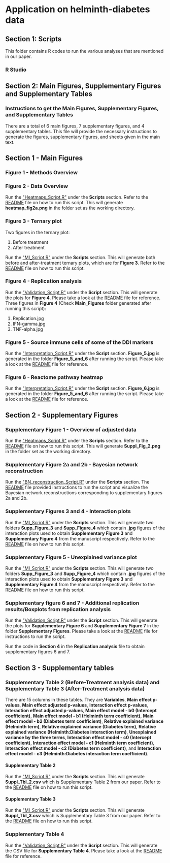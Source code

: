 # Application on helminth-diabetes data

## Section 1: Scripts
This folder contains  R codes to run the various analyses that are mentioned in our paper.

### R Studio


## Section 2: Main Figures, Supplementary Figures and Supplementary Tables
### Instructions to get the Main Figures, Supplementary Figures, and Supplementary Tables
There are a total of 6 main figures, 7 supplementary figures, and 4 supplementary tables. 
This file will provide the necessary instructions to generate the figures, supplementary figures, and sheets given in the main text.

## Section 1 - Main Figures 
### Figure 1 - Methods Overview 

### Figure 2 - Data Overview
Run the ["Heatmaps_Script.R"](Scripts/Heatmaps/Heatmaps_Script.R) under the **Scripts** section. Refer to the [README](Scripts/Heatmaps/README.md) file on how to run this script. This will generate **heatmap_fig2a.png** in the folder set as the working directory. 

### Figure 3 - Ternary plot
Two figures in the ternary plot:

1. Before treatment 
2. After treatment 

Run the ["MI_Script.R"](Scripts/Main_and_Interaction/MI_Script.R) under the **Scripts** section. This will generate both before and after-treatment ternary plots, which are for **Figure 3**. Refer to the [README](Scripts/Main_and_Interaction/README.md) file on how to run this script.

### Figure 4 - Replication analysis

Run the ["Validation_Script.R"](Scripts/Validation/Validation_Script.R) under the **Script** section. This will generate the plots for **Figure 4**. Please take a look at the [README](Scripts/Validation/README.md) file for reference.
Three figures in **Figure 4** (Check **Main_Figures** folder generated after running this script):

1. Replication.jpg
2. IFN-gamma.jpg
3. TNF-alpha.jpg
   
### Figure 5 - Source immune cells of some of the DDI markers

Run the ["Interpretation_Script.R"](Scripts/Interpretation/Interpretation_Script.R) under the **Script** section. **Figure_5.jpg** is generated in the folder **Figure_5_and_6** after running the script. Please take a look at the [README](Scripts/Interpretation/README.md) file for reference.

### Figure 6 - Reactome pathway heatmap 

Run the ["Interpretation_Script.R"](Scripts/Interpretation/Interpretation_Script.R) under the **Script** section. **Figure_6.jpg** is generated in the folder **Figure_5_and_6** after running the script. Please take a look at the [README](Scripts/Interpretation/README.md) file for reference.


## Section 2 - Supplementary Figures

### Supplementary Figure 1 - Overview of adjusted data
Run the ["Heatmaps_Script.R"](Scripts/Heatmaps/Heatmaps_Script.R) under the **Scripts** section. Refer to the [README](Scripts/Heatmaps/README.md) file on how to run this script. This will generate **Suppl_Fig_2.png** in the folder set as the working directory. 

### Supplementary Figure 2a and 2b - Bayesian network reconstruction

Run the ["BN_reconstruction_Script.R"](Scripts/BN_reconstruction/BN_reconstruction_Script.R) under the **Scripts** section. The [README](Scripts/BN_reconstruction/README.md) file provided instructions to run the script and visualize the Bayesian network reconstructions corresponding to supplementary figures 2a and 2b.

### Supplementary Figures 3 and 4 - Interaction plots
Run the ["MI_Script.R"](Scripts/Main_and_Interaction/MI_Script.R) under the **Scripts** section. This will generate two folders **Supp_Figure_3** and **Supp_Figure_4** which contain **.jpg** figures of the interaction plots used to obtain **Supplementary Figure 3** and **Supplementary Figure 4** from the manuscript respectively. Refer to the [README](Scripts/Main_and_Interaction/README.md) file on how to run this script.

### Supplementary Figure 5 - Unexplained variance plot
Run the ["MI_Script.R"](Scripts/Main_and_Interaction/MI_Script.R) under the **Scripts** section. This will generate two folders **Supp_Figure_3** and **Supp_Figure_4** which contain **.jpg** figures of the interaction plots used to obtain **Supplementary Figure 3** and **Supplementary Figure 4** from the manuscript respectively. Refer to the [README](Scripts/Main_and_Interaction/README.md) file on how to run this script.


### Supplementary figure 6 and 7 - Additional replication results/Boxplots from replication analysis

Run the ["Validation_Script.R"](Scripts/Validation/Validation_Script.R) under the **Script** section. This will generate the plots for **Supplementary Figure 6** and **Supplementary Figure 7** in the folder **Supplementary Figures**. Please take a look at the [README](Scripts/Validation/README.md) file for instructions to run the script.

Run the code in **Section 4** in the **Replication analysis** file to obtain supplementary figures 6 and 7.

 

## Section 3 - Supplementary tables

### Supplementary Table 2 (Before-Treatment analysis data) and Supplementary Table 3 (After-Treatment analysis data)

There are 15 columns in these tables. They are **Variables**, **Main effect p-values**, **Main effect adjusted p-values**, **Interaction effect p-values**, **Interaction effect adjusted p-values**, **Main effect model - b0 (Intercept coefficient)**, **Main effect model - b1 (Helminth term coefficient)**, **Main effect model - b2 (Diabetes term coefficient)**, **Relative explained variance (Helminth term)**, **Relative explained variance (Diabetes term)**, **Relative explained variance (Helminth:Diabetes interaction term)**, **Unexplained variance by the three terms**, **Interaction effect model - c0 (Intercept coefficient)**, **Interaction effect model - c1 (Helminth term coefficient)**, **Interaction effect model - c2 (Diabetes term coefficient)**, and **Interaction effect model - c3 (Helminth:Diabetes interaction term coefficient)**.

#### Supplementary Table 2 
Run the ["MI_Script.R"](Scripts/Main_and_Interaction/MI_Script.R) under the **Scripts** section. This will generate **Suppl_Tbl_2.csv** which is Supplementary Table 2 from our paper. Refer to the [README](Scripts/Main_and_Interaction/README.md) file on how to run this script.
#### Supplementary Table 3
Run the ["MI_Script.R"](Scripts/Main_and_Interaction/MI_Script.R) under the **Scripts** section. This will generate **Suppl_Tbl_3.csv** which is Supplementary Table 3 from our paper. Refer to the [README](Scripts/Main_and_Interaction/README.md) file on how to run this script.

### Supplementary Table 4
Run the ["Validation_Script.R"](Scripts/Validation/Validation_Script.R) under the **Script** section. This will generate the CSV file for **Supplementary Table 4**. Please take a look at the [README](Scripts/Validation/README.md) file for reference.












